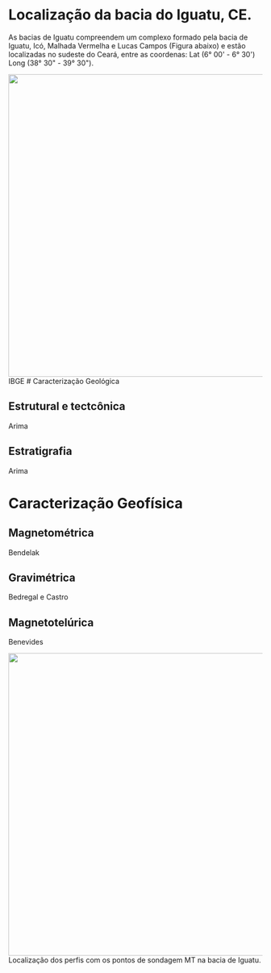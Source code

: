 # Localização da bacia do Iguatu, CE.

As bacias de Iguatu compreendem um complexo formado pela bacia de Iguatu, Icó, Malhada Vermelha e Lucas Campos (Figura abaixo) e estão localizadas no sudeste do Ceará, entre as coordenas: Lat (6° 00' - 6° 30') Long (38° 30" - 39° 30").

<img src='https://github.com/arturbenevides/Magnetotelurico/blob/master/Bacia%20do%20Iguatu/Figs/baciasdo_iguatu.png' width = 600>
IBGE
# Caracterização Geológica

## Estrutural e tectcônica 

Arima

## Estratigrafia

Arima

# Caracterização Geofísica

## Magnetométrica

Bendelak

## Gravimétrica

Bedregal e Castro

## Magnetotelúrica

Benevides

<img src='https://github.com/arturbenevides/Magnetotelurico/blob/master/Bacia%20do%20Iguatu/Figs/bacia_iguatu_perfis.png' width=600>
Localização dos perfis com os pontos de sondagem MT na bacia de Iguatu. 
